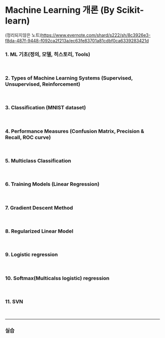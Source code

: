 # Machine Learning 개론 (By Scikit-learn)
  
(정리되지않은 노트)https://www.evernote.com/shard/s222/sh/8c3926e3-f8da-487f-9448-f092ca2f213a/ec63fe83701a81cdbf0ca6339283421d  

### 1. ML 기초(정의, 모델, 히스토리, Tools)  
<br>

### 2. Types of Machine Learning Systems (Supervised, Unsupervised, Reinforcement)   
<br>

### 3. Classification (MNIST dataset)  
<br>

### 4. Performance Measures (Confusion Matrix, Precision & Recall, ROC curve)  
<br>

### 5. Multiclass Classification
<br>

### 6. Training Models (Linear Regression)
<br>

### 7. Gradient Descent Method
<br>

### 8. Regularized Linear Model
<br>

### 9. Logistic regression
<br>

### 10. Softmax(Multicalss logistic) regression
<br>

### 11. SVN
<br>

<hr>

### 실습  
